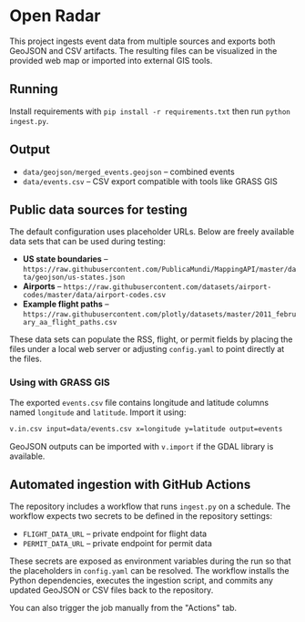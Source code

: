 # Open Radar

This project ingests event data from multiple sources and exports both GeoJSON and CSV artifacts. The resulting files can be visualized in the provided web map or imported into external GIS tools.

## Running

Install requirements with `pip install -r requirements.txt` then run `python ingest.py`.

## Output

- `data/geojson/merged_events.geojson` – combined events
- `data/events.csv` – CSV export compatible with tools like GRASS GIS

## Public data sources for testing

The default configuration uses placeholder URLs. Below are freely available data sets that can be used during testing:

- **US state boundaries** – `https://raw.githubusercontent.com/PublicaMundi/MappingAPI/master/data/geojson/us-states.json`
- **Airports** – `https://raw.githubusercontent.com/datasets/airport-codes/master/data/airport-codes.csv`
- **Example flight paths** – `https://raw.githubusercontent.com/plotly/datasets/master/2011_february_aa_flight_paths.csv`

These data sets can populate the RSS, flight, or permit fields by placing the files under a local web server or adjusting `config.yaml` to point directly at the files.

### Using with GRASS GIS

The exported `events.csv` file contains longitude and latitude columns named `longitude` and `latitude`. Import it using:

```bash
v.in.csv input=data/events.csv x=longitude y=latitude output=events
```

GeoJSON outputs can be imported with `v.import` if the GDAL library is available.

## Automated ingestion with GitHub Actions

The repository includes a workflow that runs `ingest.py` on a schedule. The
workflow expects two secrets to be defined in the repository settings:

* `FLIGHT_DATA_URL` – private endpoint for flight data
* `PERMIT_DATA_URL` – private endpoint for permit data

These secrets are exposed as environment variables during the run so that the
placeholders in `config.yaml` can be resolved. The workflow installs the Python
dependencies, executes the ingestion script, and commits any updated GeoJSON or
CSV files back to the repository.

You can also trigger the job manually from the "Actions" tab.

